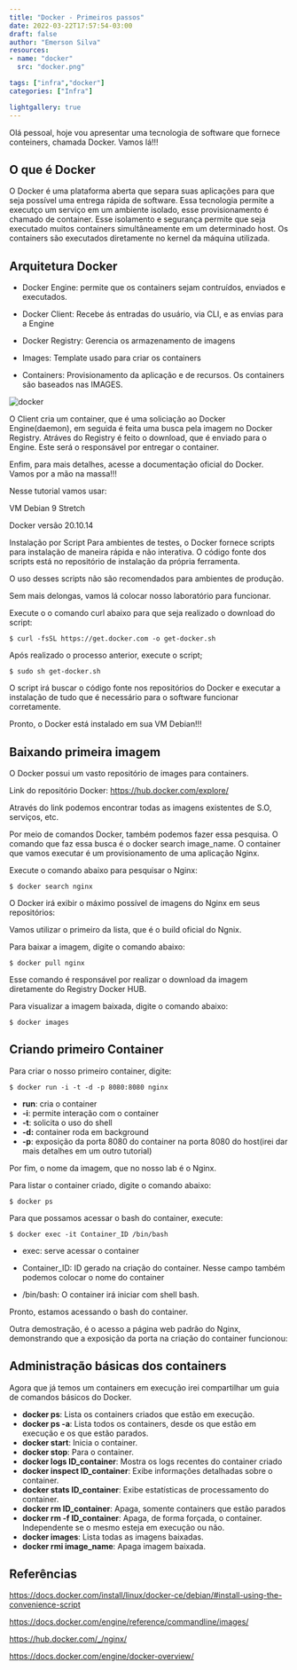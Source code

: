 ```yaml
---
title: "Docker - Primeiros passos"
date: 2022-03-22T17:57:54-03:00
draft: false
author: "Emerson Silva"
resources:
- name: "docker"
  src: "docker.png"

tags: ["infra","docker"]
categories: ["Infra"]

lightgallery: true
---
```

Olá pessoal, hoje vou apresentar uma tecnologia de software que fornece conteiners, chamada Docker. Vamos lá!!!

## O que é Docker

O Docker é uma plataforma aberta que separa suas aplicações para que seja possível uma entrega rápida de software. Essa tecnologia permite a executço um serviço em um ambiente isolado, esse provisionamento é chamado de container. Esse isolamento e segurança permite que seja executado muitos containers simultâneamente em um determinado host. Os containers são executados diretamente no kernel da máquina utilizada.

## Arquitetura Docker

- Docker Engine: permite que os containers sejam contruídos, enviados e executados.

- Docker Client: Recebe ás entradas do usuário, via CLI, e as envias para a Engine

- Docker Registry: Gerencia os armazenamento de imagens

- Images: Template usado para criar os containers

- Containers: Provisionamento da aplicação e de recursos. Os containers são baseados nas IMAGES.


![docker](https://media-exp1.licdn.com/dms/image/C4D12AQGu3FD9yV7IDA/article-inline_image-shrink_1000_1488/0/1564695520243?e=2147483647&v=beta&t=adhSiK5QSoMgng0BN1-_wmPiavn3JPGi2dIM9JbFOK0)


O Client cria um container, que é uma soliciação ao Docker Engine(daemon), em seguida é feita uma busca pela imagem no Docker Registry. Atráves do Registry é feito o download, que é enviado para o Engine. Este será o responsável por entregar o container.

Enfim, para mais detalhes, acesse a documentação oficial do Docker. Vamos por a mão na massa!!!

Nesse tutorial vamos usar:

VM Debian 9 Stretch

Docker versão 20.10.14

Instalação por Script
Para ambientes de testes, o Docker fornece scripts para instalação de maneira rápida e não interativa. O código fonte dos scripts está no repositório de instalação da própria ferramenta.

O uso desses scripts não são recomendados para ambientes de produção.

Sem mais delongas, vamos lá colocar nosso laboratório para funcionar.

Execute o o comando curl abaixo para que seja realizado o download do script:

```$ curl -fsSL https://get.docker.com -o get-docker.sh```

Após realizado o processo anterior, execute o script;


``` $ sudo sh get-docker.sh ```


O script irá buscar o código fonte nos repositórios do Docker e executar a instalação de tudo que é necessário para o software funcionar corretamente.

Pronto, o Docker está instalado em sua VM Debian!!!

## Baixando primeira imagem

O Docker possui um vasto repositório de images para containers.

Link do repositório Docker: https://hub.docker.com/explore/

Através do link podemos encontrar todas as imagens existentes de S.O, serviços, etc.

Por meio de comandos Docker, também podemos fazer essa pesquisa. O comando que faz essa busca é o docker search image_name. O container que vamos executar é um provisionamento de uma aplicação Nginx.

Execute o comando abaixo para pesquisar o Nginx:

```$ docker search nginx```

O Docker irá exibir o máximo possível de imagens do Nginx em seus repositórios:

Vamos utilizar o primeiro da lista, que é o build oficial do Ngnix.

Para baixar a imagem, digite o comando abaixo:


```$ docker pull nginx```

Esse comando é responsável por realizar o download da imagem diretamente do Registry Docker HUB.

Para visualizar a imagem baixada, digite o comando abaixo:

```$ docker images```

## Criando primeiro Container

Para criar o nosso primeiro container, digite:

```$ docker run -i -t -d -p 8080:8080 nginx```

- **run**: cria o container
- **-i**: permite interação com o container
- **-t**: solicita o uso do shell
-  **-d:** container roda em background
- **-p**: exposição da porta 8080 do container na porta 8080 do host(irei dar mais detalhes em um outro tutorial)

Por fim, o nome da imagem, que no nosso lab é o Nginx.

Para listar o container criado, digite o comando abaixo:

```$ docker ps```

Para que possamos acessar o bash do container, execute:

```$ docker exec -it Container_ID /bin/bash```

- exec: serve acessar o container

- Container_ID: ID gerado na criação do container. Nesse campo também podemos colocar o nome do container

- /bin/bash: O container irá iniciar com shell bash.

Pronto, estamos acessando o bash do container.

Outra demostração, é o acesso a página web padrão do Nginx, demonstrando que a exposição da porta na criação do container funcionou:

## Administração básicas dos containers

Agora que já temos um containers em execução irei compartilhar um guia de comandos básicos do Docker.

- **docker ps**: Lista os containers criados que estão em execução.
- **docker ps -a**: Lista todos os containers, desde os que estão em execução e os que estão parados.
- **docker start**: Inicia o container.
- **docker stop**: Para o container.
- **docker logs ID_container**: Mostra os logs recentes do container criado
- **docker inspect ID_container**: Exibe informações detalhadas sobre o container.
- **docker stats ID_container**: Exibe estatísticas de processamento do container.
- **docker rm ID_container**: Apaga, somente containers que estão parados
- **docker rm -f ID_container**: Apaga, de forma forçada, o container. Independente se o mesmo esteja em execução ou não.
- **docker images**: Lista todas as imagens baixadas.
- **docker rmi image_name**: Apaga imagem baixada.

## Referências

https://docs.docker.com/install/linux/docker-ce/debian/#install-using-the-convenience-script

https://docs.docker.com/engine/reference/commandline/images/

https://hub.docker.com/_/nginx/

https://docs.docker.com/engine/docker-overview/